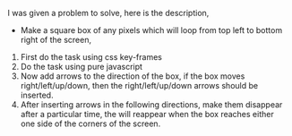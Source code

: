 

I was given a problem to solve, here is the description, 

* Make a square box of any pixels  which will loop from top left to bottom right of the screen,
 1. First do the task using css key-frames
 2. Do the task using pure javascript
 3. Now add arrows to the direction of the box, if the box moves right/left/up/down, then the right/left/up/down arrows should be inserted.
 4. After inserting arrows in the following directions, make them disappear after a particular time, the will reappear when the box reaches either one side of the corners of the screen. 





